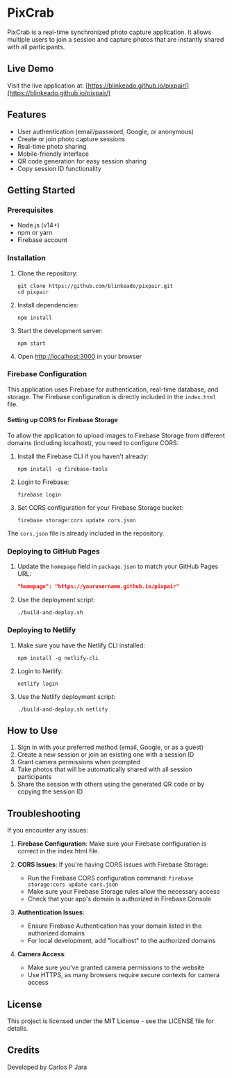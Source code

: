 # PixCrab

PixCrab is a real-time synchronized photo capture application. It allows multiple users to join a session and capture photos that are instantly shared with all participants.

## Live Demo

Visit the live application at: [https://blinkeado.github.io/pixpair/](https://blinkeado.github.io/pixpair/)

## Features

- User authentication (email/password, Google, or anonymous)
- Create or join photo capture sessions
- Real-time photo sharing
- Mobile-friendly interface
- QR code generation for easy session sharing
- Copy session ID functionality

## Getting Started

### Prerequisites

- Node.js (v14+)
- npm or yarn
- Firebase account

### Installation

1. Clone the repository:
   ```
   git clone https://github.com/blinkeado/pixpair.git
   cd pixpair
   ```

2. Install dependencies:
   ```
   npm install
   ```

3. Start the development server:
   ```
   npm start
   ```

4. Open [http://localhost:3000](http://localhost:3000) in your browser

### Firebase Configuration

This application uses Firebase for authentication, real-time database, and storage. The Firebase configuration is directly included in the `index.html` file.

#### Setting up CORS for Firebase Storage

To allow the application to upload images to Firebase Storage from different domains (including localhost), you need to configure CORS:

1. Install the Firebase CLI if you haven't already:
   ```
   npm install -g firebase-tools
   ```

2. Login to Firebase:
   ```
   firebase login
   ```

3. Set CORS configuration for your Firebase Storage bucket:
   ```
   firebase storage:cors update cors.json
   ```

The `cors.json` file is already included in the repository.

### Deploying to GitHub Pages

1. Update the `homepage` field in `package.json` to match your GitHub Pages URL:
   ```json
   "homepage": "https://yourusername.github.io/pixpair"
   ```

2. Use the deployment script:
   ```
   ./build-and-deploy.sh
   ```

### Deploying to Netlify

1. Make sure you have the Netlify CLI installed:
   ```
   npm install -g netlify-cli
   ```

2. Login to Netlify:
   ```
   netlify login
   ```

3. Use the Netlify deployment script:
   ```
   ./build-and-deploy.sh netlify
   ```

## How to Use

1. Sign in with your preferred method (email, Google, or as a guest)
2. Create a new session or join an existing one with a session ID
3. Grant camera permissions when prompted
4. Take photos that will be automatically shared with all session participants
5. Share the session with others using the generated QR code or by copying the session ID

## Troubleshooting

If you encounter any issues:

1. **Firebase Configuration**: Make sure your Firebase configuration is correct in the index.html file.

2. **CORS Issues**: If you're having CORS issues with Firebase Storage:
   - Run the Firebase CORS configuration command: `firebase storage:cors update cors.json`
   - Make sure your Firebase Storage rules allow the necessary access
   - Check that your app's domain is authorized in Firebase Console

3. **Authentication Issues**: 
   - Ensure Firebase Authentication has your domain listed in the authorized domains
   - For local development, add "localhost" to the authorized domains

4. **Camera Access**: 
   - Make sure you've granted camera permissions to the website
   - Use HTTPS, as many browsers require secure contexts for camera access

## License

This project is licensed under the MIT License - see the LICENSE file for details.

## Credits

Developed by Carlos P Jara
